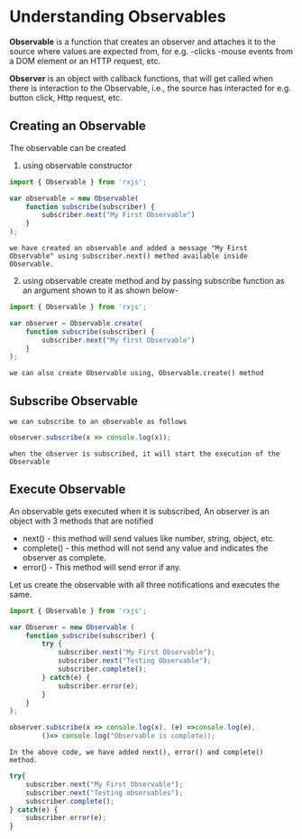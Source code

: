 # Understanding Observables 
**Observable** is a function that creates an observer and attaches it to the source where values are expected from,
for e.g. -clicks
        -mouse events from a DOM element or an HTTP request, etc.

**Observer** is an object with callback functions, that will get called when there is interaction to the Observable, 
    i.e., the source has interacted 
        for e.g. button click, Http request, etc.

## Creating an Observable
The observable can be created 

1. using observable constructor  

```js
import { Observable } from 'rxjs';

var observable = new Observable(
    function subscribe(subscriber) {
        subscriber.next("My First Observable")
    }
);
```
`we have created an observable and added a message "My First Observable" using subscriber.next() method available inside Observable.`

2. using observable create method and by passing subscribe function as an argument shown to it as shown below- 

```js
import { Observable } from 'rxjs';

var observer = Observable.create(
    function subscribe(subscriber) {
        subscriber.next("My first Observable")
    }
);
```
`we can also create Observable using, Observable.create() method`

## Subscribe Observable

`we can subscribe to an observable as follows`

```js
observer.subscribe(x => console.log(x));
```

`when the observer is subscribed, it will start the execution of the Observable`

## Execute Observable

An observable gets executed when it is subscribed, An observer is an object with 3 methods that are notified

- next() - this method will send values like number, string, object, etc.
- complete() - this method will not send any value and indicates the observer as complete.
- error() - This method will send error if any.

Let us create the observable with all three notifications and executes the same.

```js
import { Observable } from 'rxjs';

var Observer = new Observable (
    function subscribe(subscriber) {
        try {
            subscriber.next("My First Observable");
            subscriber.next("Testing Observable");
            subscriber.complete();  
        } catch(e) {
            subscriber.error(e);
        }
    }
);

observer.subscribe(x => console.log(x), (e) =>console.log(e),
        ()=> console.log("Observable is complete));
```

`In the above code, we have added next(), error() and complete() method.`

```js
try{
    subscriber.next("My First Observable");
    subscriber.next("Testing observables");
    subscriber.complete();
} catch(e) {
    subscriber.error(e);
}
```